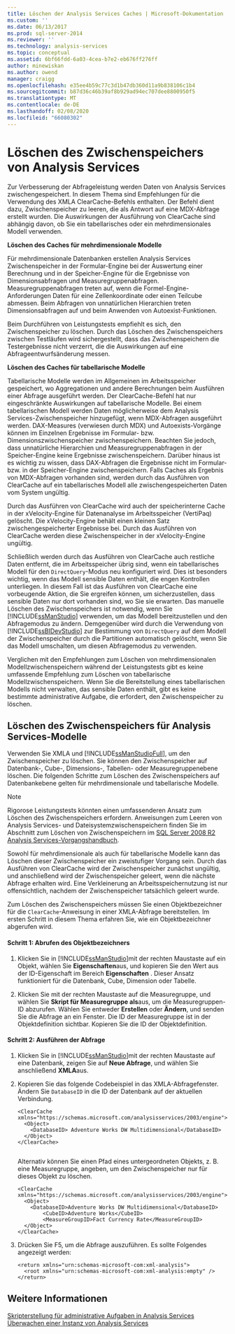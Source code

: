 ```yaml
---
title: Löschen der Analysis Services Caches | Microsoft-Dokumentation
ms.custom: ''
ms.date: 06/13/2017
ms.prod: sql-server-2014
ms.reviewer: ''
ms.technology: analysis-services
ms.topic: conceptual
ms.assetid: 6bf66fdd-6a03-4cea-b7e2-eb676ff276ff
author: minewiskan
ms.author: owend
manager: craigg
ms.openlocfilehash: e35ee4b59c77c3d1b47db360d11a9b838106c1b4
ms.sourcegitcommit: b87d36c46b39af8b929ad94ec707dee8800950f5
ms.translationtype: MT
ms.contentlocale: de-DE
ms.lasthandoff: 02/08/2020
ms.locfileid: "66080302"
---
```

# <a name="clear-the-analysis-services-caches"></a>Löschen des Zwischenspeichers von Analysis Services
  Zur Verbesserung der Abfrageleistung werden Daten von Analysis Services zwischengespeichert. In diesem Thema sind Empfehlungen für die Verwendung des XMLA ClearCache-Befehls enthalten. Der Befehl dient dazu, Zwischenspeicher zu leeren, die als Antwort auf eine MDX-Abfrage erstellt wurden. Die Auswirkungen der Ausführung von ClearCache sind abhängig davon, ob Sie ein tabellarisches oder ein mehrdimensionales Modell verwenden.  
  
 **Löschen des Caches für mehrdimensionale Modelle**  
  
 Für mehrdimensionale Datenbanken erstellen Analysis Services Zwischenspeicher in der Formular-Engine bei der Auswertung einer Berechnung und in der Speicher-Engine für die Ergebnisse von Dimensionsabfragen und Measuregruppenabfragen. Measuregruppenabfragen treten auf, wenn die Formel-Engine-Anforderungen Daten für eine Zellenkoordinate oder einen Teilcube abmessen. Beim Abfragen von unnatürlichen Hierarchien treten Dimensionsabfragen auf und beim Anwenden von Autoexist-Funktionen.  
  
 Beim Durchführen von Leistungstests empfiehlt es sich, den Zwischenspeicher zu löschen. Durch das Löschen des Zwischenspeichers zwischen Testläufen wird sichergestellt, dass das Zwischenspeichern die Testergebnisse nicht verzerrt, die die Auswirkungen auf eine Abfrageentwurfsänderung messen.  
  
 **Löschen des Caches für tabellarische Modelle**  
  
 Tabellarische Modelle werden im Allgemeinen im Arbeitsspeicher gespeichert, wo Aggregationen und andere Berechnungen beim Ausführen einer Abfrage ausgeführt werden. Der ClearCache-Befehl hat nur eingeschränkte Auswirkungen auf tabellarische Modelle. Bei einem tabellarischen Modell werden Daten möglicherweise dem Analysis Services-Zwischenspeicher hinzugefügt, wenn MDX-Abfragen ausgeführt werden. DAX-Measures (verwiesen durch MDX) und Autoexists-Vorgänge können im Einzelnen Ergebnisse im Formular- bzw. Dimensionszwischenspeicher zwischenspeichern. Beachten Sie jedoch, dass unnatürliche Hierarchien und Measuregruppenabfragen in der Speicher-Engine keine Ergebnisse zwischenspeichern. Darüber hinaus ist es wichtig zu wissen, dass DAX-Abfragen die Ergebnisse nicht im Formular- bzw. in der Speicher-Engine zwischenspeichern. Falls Caches als Ergebnis von MDX-Abfragen vorhanden sind, werden durch das Ausführen von ClearCache auf ein tabellarisches Modell alle zwischengespeicherten Daten vom System ungültig.  
  
 Durch das Ausführen von ClearCache wird auch der speicherinterne Cache in der xVelocity-Engine für Datenanalyse im Arbeitsspeicher (VertiPaq) gelöscht. Die xVelocity-Engine behält einen kleinen Satz zwischengespeicherter Ergebnisse bei. Durch das Ausführen von ClearCache werden diese Zwischenspeicher in der xVelocity-Engine ungültig.  
  
 Schließlich werden durch das Ausführen von ClearCache auch restliche Daten entfernt, die im Arbeitsspeicher übrig sind, wenn ein tabellarisches Modell für den `DirectQuery`-Modus neu konfiguriert wird. Dies ist besonders wichtig, wenn das Modell sensible Daten enthält, die engen Kontrollen unterliegen. In diesem Fall ist das Ausführen von ClearCache eine vorbeugende Aktion, die Sie ergreifen können, um sicherzustellen, dass sensible Daten nur dort vorhanden sind, wo Sie sie erwarten. Das manuelle Löschen des Zwischenspeichers ist notwendig, wenn Sie [!INCLUDE[ssManStudio](../../includes/ssmanstudio-md.md)] verwenden, um das Modell bereitzustellen und den Abfragemodus zu ändern. Demgegenüber wird durch die Verwendung von [!INCLUDE[ssBIDevStudio](../../includes/ssbidevstudio-md.md)] zur Bestimmung von `DirectQuery` auf dem Modell der Zwischenspeicher durch die Partitionen automatisch gelöscht, wenn Sie das Modell umschalten, um diesen Abfragemodus zu verwenden.  
  
 Verglichen mit den Empfehlungen zum Löschen von mehrdimensionalen Modellzwischenspeichern während der Leistungstests gibt es keine umfassende Empfehlung zum Löschen von tabellarische Modellzwischenspeichern. Wenn Sie die Bereitstellung eines tabellarischen Modells nicht verwalten, das sensible Daten enthält, gibt es keine bestimmte administrative Aufgabe, die erfordert, den Zwischenspeicher zu löschen.  
  
## <a name="clear-the-cache-for-analysis-services-models"></a>Löschen des Zwischenspeichers für Analysis Services-Modelle  
 Verwenden Sie XMLA und [!INCLUDE[ssManStudioFull](../../includes/ssmanstudiofull-md.md)], um den Zwischenspeicher zu löschen. Sie können den Zwischenspeicher auf Datenbank-, Cube-, Dimensions-, Tabellen- oder Measuregruppenebene löschen. Die folgenden Schritte zum Löschen des Zwischenspeichers auf Datenbankebene gelten für mehrdimensionale und tabellarische Modelle.  
  
> [!NOTE]  
>  Rigorose Leistungstests könnten einen umfassenderen Ansatz zum Löschen des Zwischenspeichers erfordern. Anweisungen zum Leeren von Analysis Services- und Dateisystemzwischenspeichern finden Sie im Abschnitt zum Löschen von Zwischenspeichern im [SQL Server 2008 R2 Analysis Services-Vorgangshandbuch](https://go.microsoft.com/fwlink/?linkID=https://go.microsoft.com/fwlink/?LinkID=225539).  
  
 Sowohl für mehrdimensionale als auch für tabellarische Modelle kann das Löschen dieser Zwischenspeicher ein zweistufiger Vorgang sein. Durch das Ausführen von ClearCache wird der Zwischenspeicher zunächst ungültig, und anschließend wird der Zwischenspeicher geleert, wenn die nächste Abfrage erhalten wird. Eine Verkleinerung an Arbeitsspeichernutzung ist nur offensichtlich, nachdem der Zwischenspeicher tatsächlich geleert wurde.  
  
 Zum Löschen des Zwischenspeichers müssen Sie einen Objektbezeichner für die `ClearCache`-Anweisung in einer XMLA-Abfrage bereitstellen. Im ersten Schritt in diesem Thema erfahren Sie, wie ein Objektbezeichner abgerufen wird.  
  
#### <a name="step-1-get-the-object-identifier"></a>Schritt 1: Abrufen des Objektbezeichners  
  
1.  Klicken Sie in [!INCLUDE[ssManStudio](../../includes/ssmanstudio-md.md)]mit der rechten Maustaste auf ein Objekt, wählen Sie **Eigenschaften**aus, und kopieren Sie den Wert aus der ID-Eigenschaft im Bereich **Eigenschaften** . Dieser Ansatz funktioniert für die Datenbank, Cube, Dimension oder Tabelle.  
  
2.  Klicken Sie mit der rechten Maustaste auf die Measuregruppe, und wählen Sie **Skript für Measuregruppe als**aus, um die Measuregruppen-ID abzurufen. Wählen Sie entweder **Erstellen** oder **Ändern**, und senden Sie die Abfrage an ein Fenster. Die ID der Measuregruppe ist in der Objektdefinition sichtbar. Kopieren Sie die ID der Objektdefinition.  
  
#### <a name="step-2-run-the-query"></a>Schritt 2: Ausführen der Abfrage  
  
1.  Klicken Sie in [!INCLUDE[ssManStudio](../../includes/ssmanstudio-md.md)]mit der rechten Maustaste auf eine Datenbank, zeigen Sie auf **Neue Abfrage**, und wählen Sie anschließend **XMLA**aus.  
  
2.  Kopieren Sie das folgende Codebeispiel in das XMLA-Abfragefenster. Ändern Sie `DatabaseID` in die ID der Datenbank auf der aktuellen Verbindung.  
  
    ```  
    <ClearCache xmlns="https://schemas.microsoft.com/analysisservices/2003/engine">  
      <Object>  
        <DatabaseID> Adventure Works DW Multidimensional</DatabaseID>  
      </Object>  
    </ClearCache>  
  
    ```  
  
     Alternativ können Sie einen Pfad eines untergeordneten Objekts, z. B. eine Measuregruppe, angeben, um den Zwischenspeicher nur für dieses Objekt zu löschen.  
  
    ```  
    <ClearCache xmlns="https://schemas.microsoft.com/analysisservices/2003/engine">  
      <Object>  
        <DatabaseID>Adventure Works DW Multidimensional</DatabaseID>  
            <CubeID>Adventure Works</CubeID>  
            <MeasureGroupID>Fact Currency Rate</MeasureGroupID>  
      </Object>  
    </ClearCache>  
    ```  
  
3.  Drücken Sie F5, um die Abfrage auszuführen. Es sollte Folgendes angezeigt werden:  
  
    ```  
    <return xmlns="urn:schemas-microsoft-com:xml-analysis">  
      <root xmlns="urn:schemas-microsoft-com:xml-analysis:empty" />  
    </return>  
    ```  
  
## <a name="see-also"></a>Weitere Informationen  
 [Skripterstellung für administrative Aufgaben in Analysis Services](../script-administrative-tasks-in-analysis-services.md)   
 [Überwachen einer Instanz von Analysis Services](monitor-an-analysis-services-instance.md)  
  
  

